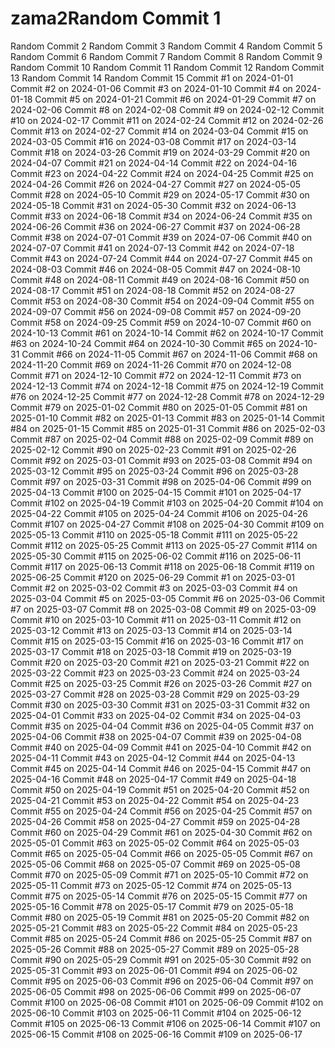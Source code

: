 # zama2Random Commit 1
Random Commit 2
Random Commit 3
Random Commit 4
Random Commit 5
Random Commit 6
Random Commit 7
Random Commit 8
Random Commit 9
Random Commit 10
Random Commit 11
Random Commit 12
Random Commit 13
Random Commit 14
Random Commit 15
Commit #1 on 2024-01-01
Commit #2 on 2024-01-06
Commit #3 on 2024-01-10
Commit #4 on 2024-01-18
Commit #5 on 2024-01-21
Commit #6 on 2024-01-29
Commit #7 on 2024-02-06
Commit #8 on 2024-02-08
Commit #9 on 2024-02-12
Commit #10 on 2024-02-17
Commit #11 on 2024-02-24
Commit #12 on 2024-02-26
Commit #13 on 2024-02-27
Commit #14 on 2024-03-04
Commit #15 on 2024-03-05
Commit #16 on 2024-03-08
Commit #17 on 2024-03-14
Commit #18 on 2024-03-26
Commit #19 on 2024-03-29
Commit #20 on 2024-04-07
Commit #21 on 2024-04-14
Commit #22 on 2024-04-16
Commit #23 on 2024-04-22
Commit #24 on 2024-04-25
Commit #25 on 2024-04-26
Commit #26 on 2024-04-27
Commit #27 on 2024-05-05
Commit #28 on 2024-05-10
Commit #29 on 2024-05-17
Commit #30 on 2024-05-18
Commit #31 on 2024-05-30
Commit #32 on 2024-06-13
Commit #33 on 2024-06-18
Commit #34 on 2024-06-24
Commit #35 on 2024-06-26
Commit #36 on 2024-06-27
Commit #37 on 2024-06-28
Commit #38 on 2024-07-01
Commit #39 on 2024-07-06
Commit #40 on 2024-07-07
Commit #41 on 2024-07-13
Commit #42 on 2024-07-18
Commit #43 on 2024-07-24
Commit #44 on 2024-07-27
Commit #45 on 2024-08-03
Commit #46 on 2024-08-05
Commit #47 on 2024-08-10
Commit #48 on 2024-08-11
Commit #49 on 2024-08-16
Commit #50 on 2024-08-17
Commit #51 on 2024-08-18
Commit #52 on 2024-08-27
Commit #53 on 2024-08-30
Commit #54 on 2024-09-04
Commit #55 on 2024-09-07
Commit #56 on 2024-09-08
Commit #57 on 2024-09-20
Commit #58 on 2024-09-25
Commit #59 on 2024-10-07
Commit #60 on 2024-10-13
Commit #61 on 2024-10-14
Commit #62 on 2024-10-17
Commit #63 on 2024-10-24
Commit #64 on 2024-10-30
Commit #65 on 2024-10-31
Commit #66 on 2024-11-05
Commit #67 on 2024-11-06
Commit #68 on 2024-11-20
Commit #69 on 2024-11-26
Commit #70 on 2024-12-08
Commit #71 on 2024-12-10
Commit #72 on 2024-12-11
Commit #73 on 2024-12-13
Commit #74 on 2024-12-18
Commit #75 on 2024-12-19
Commit #76 on 2024-12-25
Commit #77 on 2024-12-28
Commit #78 on 2024-12-29
Commit #79 on 2025-01-02
Commit #80 on 2025-01-05
Commit #81 on 2025-01-10
Commit #82 on 2025-01-13
Commit #83 on 2025-01-14
Commit #84 on 2025-01-15
Commit #85 on 2025-01-31
Commit #86 on 2025-02-03
Commit #87 on 2025-02-04
Commit #88 on 2025-02-09
Commit #89 on 2025-02-12
Commit #90 on 2025-02-23
Commit #91 on 2025-02-26
Commit #92 on 2025-03-01
Commit #93 on 2025-03-08
Commit #94 on 2025-03-12
Commit #95 on 2025-03-24
Commit #96 on 2025-03-28
Commit #97 on 2025-03-31
Commit #98 on 2025-04-06
Commit #99 on 2025-04-13
Commit #100 on 2025-04-15
Commit #101 on 2025-04-17
Commit #102 on 2025-04-19
Commit #103 on 2025-04-20
Commit #104 on 2025-04-22
Commit #105 on 2025-04-24
Commit #106 on 2025-04-26
Commit #107 on 2025-04-27
Commit #108 on 2025-04-30
Commit #109 on 2025-05-13
Commit #110 on 2025-05-18
Commit #111 on 2025-05-22
Commit #112 on 2025-05-25
Commit #113 on 2025-05-27
Commit #114 on 2025-05-30
Commit #115 on 2025-06-02
Commit #116 on 2025-06-11
Commit #117 on 2025-06-13
Commit #118 on 2025-06-18
Commit #119 on 2025-06-25
Commit #120 on 2025-06-29
Commit #1 on 2025-03-01
Commit #2 on 2025-03-02
Commit #3 on 2025-03-03
Commit #4 on 2025-03-04
Commit #5 on 2025-03-05
Commit #6 on 2025-03-06
Commit #7 on 2025-03-07
Commit #8 on 2025-03-08
Commit #9 on 2025-03-09
Commit #10 on 2025-03-10
Commit #11 on 2025-03-11
Commit #12 on 2025-03-12
Commit #13 on 2025-03-13
Commit #14 on 2025-03-14
Commit #15 on 2025-03-15
Commit #16 on 2025-03-16
Commit #17 on 2025-03-17
Commit #18 on 2025-03-18
Commit #19 on 2025-03-19
Commit #20 on 2025-03-20
Commit #21 on 2025-03-21
Commit #22 on 2025-03-22
Commit #23 on 2025-03-23
Commit #24 on 2025-03-24
Commit #25 on 2025-03-25
Commit #26 on 2025-03-26
Commit #27 on 2025-03-27
Commit #28 on 2025-03-28
Commit #29 on 2025-03-29
Commit #30 on 2025-03-30
Commit #31 on 2025-03-31
Commit #32 on 2025-04-01
Commit #33 on 2025-04-02
Commit #34 on 2025-04-03
Commit #35 on 2025-04-04
Commit #36 on 2025-04-05
Commit #37 on 2025-04-06
Commit #38 on 2025-04-07
Commit #39 on 2025-04-08
Commit #40 on 2025-04-09
Commit #41 on 2025-04-10
Commit #42 on 2025-04-11
Commit #43 on 2025-04-12
Commit #44 on 2025-04-13
Commit #45 on 2025-04-14
Commit #46 on 2025-04-15
Commit #47 on 2025-04-16
Commit #48 on 2025-04-17
Commit #49 on 2025-04-18
Commit #50 on 2025-04-19
Commit #51 on 2025-04-20
Commit #52 on 2025-04-21
Commit #53 on 2025-04-22
Commit #54 on 2025-04-23
Commit #55 on 2025-04-24
Commit #56 on 2025-04-25
Commit #57 on 2025-04-26
Commit #58 on 2025-04-27
Commit #59 on 2025-04-28
Commit #60 on 2025-04-29
Commit #61 on 2025-04-30
Commit #62 on 2025-05-01
Commit #63 on 2025-05-02
Commit #64 on 2025-05-03
Commit #65 on 2025-05-04
Commit #66 on 2025-05-05
Commit #67 on 2025-05-06
Commit #68 on 2025-05-07
Commit #69 on 2025-05-08
Commit #70 on 2025-05-09
Commit #71 on 2025-05-10
Commit #72 on 2025-05-11
Commit #73 on 2025-05-12
Commit #74 on 2025-05-13
Commit #75 on 2025-05-14
Commit #76 on 2025-05-15
Commit #77 on 2025-05-16
Commit #78 on 2025-05-17
Commit #79 on 2025-05-18
Commit #80 on 2025-05-19
Commit #81 on 2025-05-20
Commit #82 on 2025-05-21
Commit #83 on 2025-05-22
Commit #84 on 2025-05-23
Commit #85 on 2025-05-24
Commit #86 on 2025-05-25
Commit #87 on 2025-05-26
Commit #88 on 2025-05-27
Commit #89 on 2025-05-28
Commit #90 on 2025-05-29
Commit #91 on 2025-05-30
Commit #92 on 2025-05-31
Commit #93 on 2025-06-01
Commit #94 on 2025-06-02
Commit #95 on 2025-06-03
Commit #96 on 2025-06-04
Commit #97 on 2025-06-05
Commit #98 on 2025-06-06
Commit #99 on 2025-06-07
Commit #100 on 2025-06-08
Commit #101 on 2025-06-09
Commit #102 on 2025-06-10
Commit #103 on 2025-06-11
Commit #104 on 2025-06-12
Commit #105 on 2025-06-13
Commit #106 on 2025-06-14
Commit #107 on 2025-06-15
Commit #108 on 2025-06-16
Commit #109 on 2025-06-17
